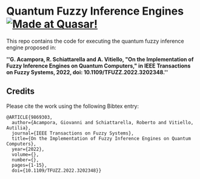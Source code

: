 # Quantum Fuzzy Inference Engines [![Made at Quasar!](https://img.shields.io/badge/Unina-%20QuasarLab-brightgreen)](http://quasar.unina.it)

This repo contains the code for executing the quantum fuzzy inference engine proposed in:

**''G. Acampora, R. Schiattarella and A. Vitiello, "On the Implementation of Fuzzy Inference Engines on Quantum Computers,"
    in IEEE Transactions on Fuzzy Systems, 2022, doi: 10.1109/TFUZZ.2022.3202348.''**



## Credits

Please cite the work using the following Bibtex entry:

```text
@ARTICLE{9869303,
  author={Acampora, Giovanni and Schiattarella, Roberto and Vitiello, Autilia},
  journal={IEEE Transactions on Fuzzy Systems}, 
  title={On the Implementation of Fuzzy Inference Engines on Quantum Computers}, 
  year={2022},
  volume={},
  number={},
  pages={1-15},
  doi={10.1109/TFUZZ.2022.3202348}}

```
